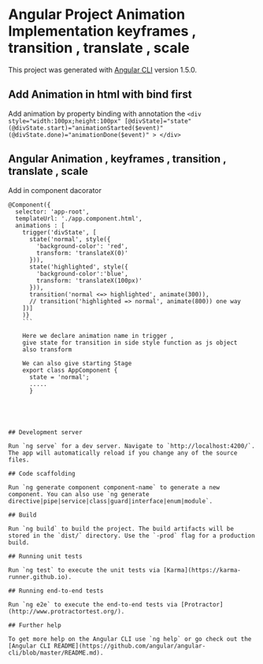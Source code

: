 # Angular Project Animation Implementation  keyframes , transition , translate , scale

This project was generated with [Angular CLI](https://github.com/angular/angular-cli) version 1.5.0.

## Add Animation in html with bind first 
Add animation by property binding with annotation the
 `<div style="width:100px;height:100px"
       [@divState]="state"
       (@divState.start)="animationStarted($event)"
       (@divState.done)="animationDone($event)"
       >
       </div>`

## Angular Animation , keyframes , transition , translate , scale 

Add in component dacorator 
```
@Component({
  selector: 'app-root',
  templateUrl: './app.component.html',
  animations : [
    trigger('divState', [
      state('normal', style({
        'background-color': 'red',
        transform: 'translateX(0)'
      })),
      state('highlighted', style({
        'background-color':'blue',
        transform: 'translateX(100px)'
      })),
      transition('normal <=> highlighted', animate(300)),
      // transition('highlighted => normal', animate(800)) one way
    ])]
    )}
    ```

    Here we declare animation name in trigger ,
    give state for transition in side style function as js object
    also transform 

    We can also give starting Stage 
    export class AppComponent {
      state = 'normal';
      .....
      }





## Development server

Run `ng serve` for a dev server. Navigate to `http://localhost:4200/`. The app will automatically reload if you change any of the source files.

## Code scaffolding

Run `ng generate component component-name` to generate a new component. You can also use `ng generate directive|pipe|service|class|guard|interface|enum|module`.

## Build

Run `ng build` to build the project. The build artifacts will be stored in the `dist/` directory. Use the `-prod` flag for a production build.

## Running unit tests

Run `ng test` to execute the unit tests via [Karma](https://karma-runner.github.io).

## Running end-to-end tests

Run `ng e2e` to execute the end-to-end tests via [Protractor](http://www.protractortest.org/).

## Further help

To get more help on the Angular CLI use `ng help` or go check out the [Angular CLI README](https://github.com/angular/angular-cli/blob/master/README.md).
